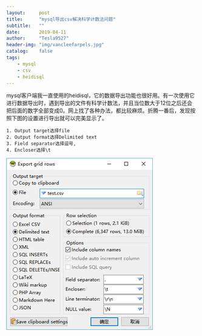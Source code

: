 ```yaml
---
layout:     post
title:      "mysql导出csv解决科学计数法问题"
subtitle:   ""
date:       2019-04-11
author:     "Tesla9527"
header-img: "img/vancleefarpels.jpg"
catalog:    false
tags:
    - mysql
    - csv
    - heidisql
---
```


mysql客户端我一直使用的heidisql，它的数据导出功能也很好用。有一次使用它进行数据导出时，遇到导出的文件有科学计数法，并且当位数大于12位之后还会把后面的数字全部变成0。网上找了各种办法，都比较麻烦。折腾一番后，发现按照下图的设置进行导出就可以完美显示了。
```
1. Output target选择file
2. Output format选择Delimited text
3. Field separator选择逗号,
4. Encloser选择\t
```

![img](/img/in-post/mysql/heidisql-export.png)